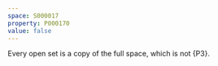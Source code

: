 ```yaml
---
space: S000017
property: P000170
value: false
---
```


Every open set is a copy of the full space,
which is not {P3}.
